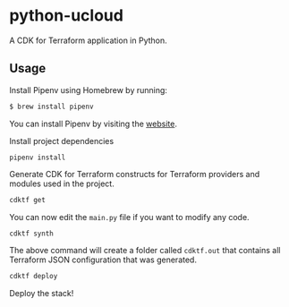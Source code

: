 # python-ucloud

A CDK for Terraform application in Python.

## Usage

Install Pipenv using Homebrew by running:

```bash
$ brew install pipenv
```

You can install Pipenv by visiting the [website](https://pipenv.pypa.io/en/latest/).

Install project dependencies

```shell
pipenv install
```

Generate CDK for Terraform constructs for Terraform providers and modules used in the project.

```bash
cdktf get
```

You can now edit the `main.py` file if you want to modify any code.

```bash
cdktf synth
```

The above command will create a folder called `cdktf.out` that contains all Terraform JSON configuration that was generated.

```bash
cdktf deploy
```

Deploy the stack!
